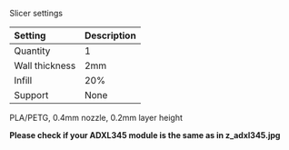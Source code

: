 Slicer settings

|Setting        |Description             |
|:--------------|:-----------------------|
|Quantity       |1                       |
|Wall thickness |2mm                     |
|Infill         |20%                     |
|Support        |None                    |


PLA/PETG, 0.4mm nozzle, 0.2mm layer height

**Please check if your ADXL345 module is the same as in z_adxl345.jpg**
